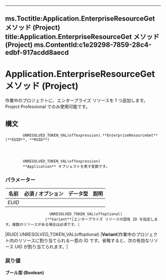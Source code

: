 

---
ms.Toctitle:Application.EnterpriseResourceGet メソッド (Project)
title:Application.EnterpriseResourceGet メソッド (Project)
ms.ContentId:c1e29298-7859-28c4-edbf-917acdd8aecd
---
# Application.EnterpriseResourceGet メソッド (Project)




作業中のプロジェクトに、エンタープライズ リソースを 1 つ追加します。Project Professional でのみ使用可能です。

## 構文

            UNRESOLVED_TOKEN_VAL(offexpression).**EnterpriseResourceGet**(**EUID**, **RUID**)




            UNRESOLVED_TOKEN_VAL(offexpression)
            **Application** オブジェクトを表す変数です。

### パラメーター

|**名前**|**必須 / オプション**|**データ型**|**説明**|
|---|---|---|---|
|*EUID*|
                        UNRESOLVED_TOKEN_VAL(offoptional)
                      |**Variant**|エンタープライズ リソースの固有 ID を指定します。複数のリソースがある場合は必須です。|
|*RUID*|
                        UNRESOLVED_TOKEN_VAL(offoptional)
                      |**Variant**|作業中のプロジェクト内のリソースに割り当てられる一意の ID です。省略すると、次の有効なリソース UID が割り当てられます。|



### 戻り値
**ブール型 (Boolean)**







